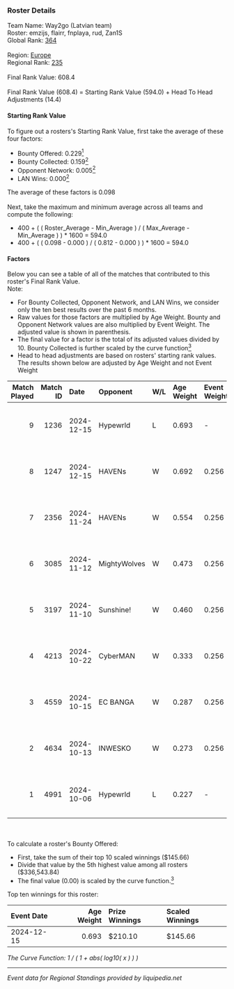 ### Roster Details<br />
Team Name: Way2go (Latvian team)<br />
Roster: emzijs, flairr, fnplaya, rud, Zan1S<br />
Global Rank: [364](../../standings_global_2025_03_01.md)<br />
<br />
Region: [Europe]( ../../standings_europe_2025_03_01.md)<br />
Regional Rank: [235]( ../../standings_europe_2025_03_01.md)<br />
<br />
Final Rank Value:  608.4<br />
<br />
Final Rank Value (608.4) = Starting Rank Value (594.0) + Head To Head Adjustments (14.4)<br />

#### Starting Rank Value<br />
To figure out a rosters's Starting Rank Value, first take the average of these four factors:<br />
- Bounty Offered: 0.229[<sup>1</sup>](#table2)
- Bounty Collected: 0.159[<sup>2</sup>](#table1)
- Opponent Network: 0.005[<sup>2</sup>](#table1)
- LAN Wins: 0.000[<sup>2</sup>](#table1)

The average of these factors is 0.098<br />
<br />
Next, take the maximum and minimum average across all teams and compute the following:<br />
- 400 + ( ( Roster_Average - Min_Average ) / ( Max_Average - Min_Average ) ) * 1600 = 594.0
- 400 + ( ( 0.098 - 0.000 ) / ( 0.812 - 0.000 ) ) * 1600 = 594.0


#### Factors<br />
Below you can see a table of all of the matches that contributed to this roster's Final Rank Value.<br />
Note:<br />

- For Bounty Collected, Opponent Network, and LAN Wins, we consider only the ten best results over the past 6 months.
- Raw values for those factors are multiplied by Age Weight. Bounty and Opponent Network values are also multiplied by Event Weight. The adjusted value is shown in parenthesis.
- The final value for a factor is the total of its adjusted values divided by 10. Bounty Collected is further scaled by the curve function[<sup>3</sup>](#curveFunction)
- Head to head adjustments are based on rosters' starting rank values. The results shown below are adjusted by Age Weight and not Event Weight
<span id="table1"></span><br />


| Match Played | Match ID | Date       | Opponent     | W/L | Age Weight | Event Weight | Bounty Collected | Opponent Network | LAN Wins  | H2H Adj. | Roster                              |
| -: | -: | :- | :- | :- | :- | :- | :- | :- | :- | -: | :- |
|            9 |     1236 | 2024-12-15 | Hypewrld     | L   | 0.693      | -            | -                | -                | -         |    -9.71 | emzijs, flairr, fnplaya, rud, Zan1S |
|            8 |     1247 | 2024-12-15 | HAVENs       | W   | 0.692      | 0.256        | 0.000 (0.000)    | 0.099 (0.018)    | 0 (0.000) |     5.60 | emzijs, flairr, fnplaya, rud, Zan1S |
|            7 |     2356 | 2024-11-24 | HAVENs       | W   | 0.554      | 0.256        | 0.000 (0.000)    | 0.099 (0.014)    | 0 (0.000) |     4.32 | emzijs, flairr, fnplaya, rud, Zan1S |
|            6 |     3085 | 2024-11-12 | MightyWolves | W   | 0.473      | 0.256        | 0.000 (0.000)    | 0.044 (0.005)    | 0 (0.000) |     3.73 | emzijs, flairr, fnplaya, rud, Zan1S |
|            5 |     3197 | 2024-11-10 | Sunshine!    | W   | 0.460      | 0.256        | 0.000 (0.000)    | 0.000 (0.000)    | 0 (0.000) |     3.30 | emzijs, flairr, fnplaya, rud, Zan1S |
|            4 |     4213 | 2024-10-22 | CyberMAN     | W   | 0.333      | 0.256        | 0.000 (0.000)    | 0.064 (0.006)    | 0 (0.000) |     3.53 | emzijs, flairr, fnplaya, rud, Zan1S |
|            3 |     4559 | 2024-10-15 | EC BANGA     | W   | 0.287      | 0.256        | 0.001 (0.000)    | 0.107 (0.008)    | 0 (0.000) |     3.67 | emzijs, flairr, fnplaya, rud, Zan1S |
|            2 |     4634 | 2024-10-13 | INWESKO      | W   | 0.273      | 0.256        | 0.000 (0.000)    | 0.062 (0.004)    | 0 (0.000) |     3.05 | emzijs, flairr, fnplaya, rud, Zan1S |
|            1 |     4991 | 2024-10-06 | Hypewrld     | L   | 0.227      | -            | -                | -                | -         |    -3.11 | emzijs, flairr, fnplaya, rud, Zan1S |

<br />
<span id="table2"></span><br />
To calculate a roster's Bounty Offered:<br />

- First, take the sum of their top 10 scaled winnings ($145.66)
- Divide that value by the 5th highest value among all rosters ($336,543.84)
- The final value (0.00) is scaled by the curve function.[<sup>3</sup>](#curveFunction)

Top ten winnings for this roster:<br />

| Event Date | Age Weight | Prize Winnings | Scaled Winnings |
| :- | -: | :- | :- |
| 2024-12-15 |      0.693 | $210.10        | $145.66         |


<span id="curveFunction"></span>_The Curve Function: 1 / ( 1 + abs( log10( x ) ) )_<br />

---
_Event data for Regional Standings provided by liquipedia.net_<br />
